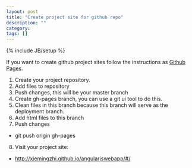 ```yaml
---
layout: post
title: "Create project site for github repo"
description: ""
category: 
tags: []
---
```

{% include JB/setup %}

If you want to create github project sites follow the instructions as [Github Pages](https://pages.github.com/#project-site). 

1. Create your project repository.
2. Add files to repository
3. Push changes, this will be your master branch
4. Create gh-pages branch, you can use a git ui tool to do this.
5. Clean files in this branch because this branch will serve as the deployment branch.
6. Add html files to this branch
7. Push changes 
  * git push origin gh-pages
8. Visit your project site:
  * http://xiemingzhi.github.io/angularjswebapp/#/



